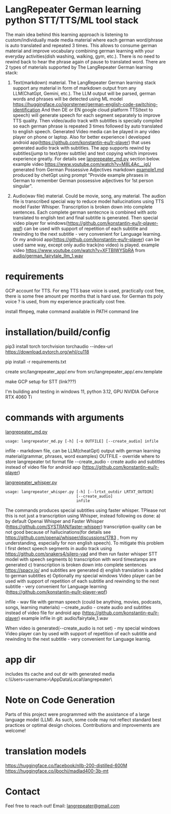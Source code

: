 # LangRepeater German learning python STT/TTS/ML tool stack
The main idea behind this learning approach is listening to custom/individually made media material where each german word/phrase is auto translated and repeated 3 times. This allows to consume german material and improve vocabulary combining german learning with your everyday activities(dish washing, walking, gym, etc.). There is no need to rewind back to hear the phrase again of pause to translated word.
There are 2 types of materials supported by The LangRepeater German learning stack: 
1. Text(markdown) material. The LangRepeater German learning stack support any material in form of markdown output from any LLM(ChatGpt, Gemini, etc.).
The LLM output will be parsed, german words and phrases will be detected using ML model https://huggingface.co/igorsterner/german-english-code-switching-identification
And then DE or EN google cloud platform TTS(text to speech) will generate speech for each segment separately to improve TTS quality.
Then video/audio track with subtitles is specially compiled so each german phrase is repeated 3 times followed by auto translated to english speech.
Generated Video media can be played in any video player on phone or laptop. Also for better experience I developed android app(https://github.com/konstantin-eu/lr-player) that uses generated audio track with subtitles. The app supports rewind by subtitles(jump to text/prev subttile) and text copying which improves experience greatly. For details see [langrepeater_md.py](src/langrepeater_md.py) section below.
example video https://www.youtube.com/watch?v=M8L4Ac__jgU generated from German Possessive Adjectives markdown [example1.md](examples_md/example1.md) produced by chetGpt using prompt "Provide example phrases in German to remember German possessive adjectives for 1st person singular".  

2. Audio(wav file) material. Could be movie, song, any material. The audion file is transcribed special way to reduce model hallucinations using TTS model Faster Whisper. Transcription is broken down into complete sentences. Each complete german sentecnce is combined with aoto translated to english text and final subtitle is generated. Then special video player for windows(https://github.com/konstantin-eu/lr-player-wpf) can be used with support of repetition of each subtitle and rewinding to the next subtitle - very convenient for Language learning. Or my android app(https://github.com/konstantin-eu/lr-player) can be used same way, except only audio track(no video) is played.
example video https://www.youtube.com/watch?v=XFTBIWYSbRA from [audio/german_fairytale_llm_1.wav](audio/german_fairytale_llm_1.wav)

# requirements
GCP account for TTS. For eng TTS base voice is used, practically cost free, there is some free amount per months that is hard use.
for German tts poly voice ? is used, from my experience practically cost free.

install ffmpeg, make command available in PATH command line

# installation/build/config

pip3 install torch torchvision torchaudio --index-url https://download.pytorch.org/whl/cu118

pip install -r requirements.txt

create src/langrepeater_app/.env from src/langrepeater_app/.env.template

make GCP setup for STT (link???)

I'm building and testing in windows 11, python 3.12, GPU NVIDIA GeForce RTX 4060 Ti


# commands with arguments
[langrepeater_md.py](src/langrepeater_md.py)
```
usage: langrepeater_md.py [-h] [-o OUTFILE] [--create_audio] infile
```
infile - markdown file, can be LLM(cheatGpt) output with german learning material(grammar, phrases, word examples)
OUTFILE - override where to store langrepeater txt format file
--create_audio - create audio and subtitles instead of video file for android app (https://github.com/konstantin-eu/lr-player)


[langrepeater_whisper.py](src/langrepeater_whisper.py)
~~~
usage: langrepeater_whisper.py [-h] [--lrtxt_outdir LRTXT_OUTDIR]
                               [--create_audio]
                               infile
~~~
The commands produces special subtitles using faster whisper. TPlease not this is not just a transcription using Whisper, instead following os done:
a) by default Openai Whisper and Faster Whisper (https://github.com/SYSTRAN/faster-whisper) transcription quality can be not good because of hallucinations(for details see https://github.com/openai/whisper/discussions/1783 , from my understanding, especially for non english speech). To mitigate this problem I first detect speech segments in audio track using https://github.com/snakers4/silero-vad and then run faster whisper STT model with speech segments
b) transcription with word timestamps are generated
c) transcription is broken down into complete sentences https://spacy.io/ and subtitles are generated
d) english translation is added to german subtitles
e) Optionally my special windows Video player can be used with support of repetition of each subtitle and rewinding to the next subtitle - very convenient for Language learning (https://github.com/konstantin-eu/lr-player-wpf)

infile - wav file with german speech (could be anything, movies, podcasts, songs, learning materials)
--create_audio - create audio and subtitles instead of video file for android app (https://github.com/konstantin-eu/lr-player)
example infile in git:
audio/fairytale_1.wav

When video is generated(--create_audio is not set) - my special windows Video player can by used with support of repetition of each subtitle and rewinding to the next subtitle - very convenient for Language learnig. 


# app dir
includes tts cache and out dir with generated media
c:\Users\<username>\AppData\Local\langrepeater\


# Note on Code Generation
Parts of this project were programmed with the assistance of a large language model (LLM).
As such, some code may not reflect standard best practices or optimal design choices.
Contributions and improvements are welcome!

# translation models
https://huggingface.co/facebook/nllb-200-distilled-600M
https://huggingface.co/jbochi/madlad400-3b-mt


# Contact
Feel free to reach out!
Email: [langrepeater@gmail.com](mailto:langrepeater@gmail.com)
